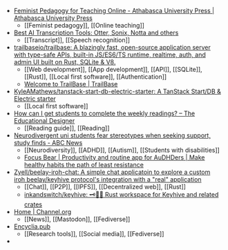 - [Feminist Pedagogy for Teaching Online - Athabasca University Press | Athabasca University Press](https://www.aupress.ca/books/120334-feminist-pedagogy-for-teaching-online/)
	- [[Feminist pedagogy]], [[Online teaching]]
- [Best AI Transcription Tools: Otter, Sonix, Notta and others](https://wondertools.substack.com/p/the-best-ai-transcription-tools)
	- [[Transcript]], [[Speech recognition]]
- [trailbaseio/trailbase: A blazingly fast, open-source application server with type-safe APIs, built-in JS/ES6/TS runtime, realtime, auth, and admin UI built on Rust, SQLite & V8.](https://github.com/trailbaseio/trailbase)
	- [[Web development]], [[App development]], [[API]], [[SQLite]], [[Rust]], [[Local first software]], [[Authentication]]
	- [Welcome to TrailBase | TrailBase](https://trailbase.io/)
- [KyleAMathews/tanstack-start-db-electric-starter: A TanStack Start/DB & Electric starter](https://github.com/KyleAMathews/tanstack-start-db-electric-starter)
	- [[Local first software]]
- [How can I get students to complete the weekly readings? – The Educational Designer](https://theeducationaldesigner.wordpress.com/2024/01/25/how-can-i-get-students-to-complete-the-weekly-readings/)
	- [[Reading guide]], [[Reading]]
- [Neurodivergent uni students fear stereotypes when seeking support, study finds - ABC News](https://www.abc.net.au/news/2025-07-17/neurodivergent-university-students-fear-being-labelled/105533038)
	- [[Neurodiversity]], [[ADHD]], [[Autism]], [[Students with disabilities]]
	- [Focus Bear | Productivity and routine app for AuDHDers | Make healthy habits the path of least resistance](https://www.focusbear.io/)
- [Zyell/beelay-iroh-chat: A simple chat applicatoin to explore a custom iroh beelay/keyhive protocol's integration with a "real" application](https://github.com/Zyell/beelay-iroh-chat)
	- [[Chat]], [[P2P]], [[IPFS]], [[Decentralized web]], [[Rust]]
	- [inkandswitch/keyhive: 🗝️🐝✨ Rust workspace for Keyhive and related crates](https://github.com/inkandswitch/keyhive)
- [Home | Channel.org](https://home.channel.org/)
	- [[News]], [[Mastodon]], [[Fediverse]]
- [Encyclia.pub](https://encyclia.pub/)
	- [[Research tools]], [[Social media]], [[Fediverse]]
-